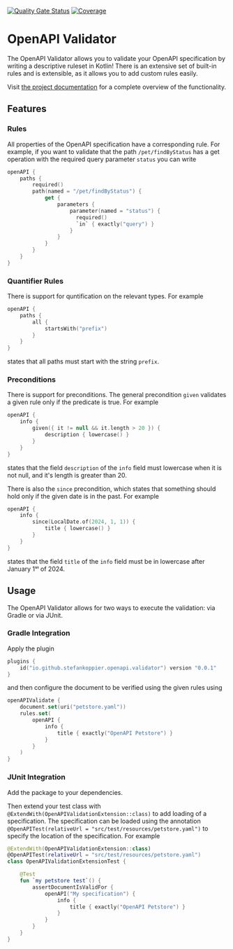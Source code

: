 [![Quality Gate Status](https://sonarcloud.io/api/project_badges/measure?project=stefankoppier_openapi-validator&metric=alert_status)](https://sonarcloud.io/summary/new_code?id=stefankoppier_openapi-validator)
[![Coverage](https://sonarcloud.io/api/project_badges/measure?project=stefankoppier_openapi-validator&metric=coverage)](https://sonarcloud.io/summary/new_code?id=stefankoppier_openapi-validator)

# OpenAPI Validator

The OpenAPI Validator allows you to validate your OpenAPI specification by writing a descriptive ruleset in Kotlin!
There is an extensive set of built-in rules and is extensible, as it allows you to add custom rules easily. 

Visit [the project documentation](https://stefankoppier.github.io/openapi-validator/) for a complete overview of the 
functionality.

## Features

### Rules
All properties of the OpenAPI specification have a corresponding rule. For example, if you want to validate that the
path `/pet/findByStatus` has a get operation with the required query parameter `status` you can write
```kotlin
openAPI {
    paths {
        required()
        path(named = "/pet/findByStatus") {
            get { 
                parameters {
                    parameter(named = "status") {
                      required()
                      `in` { exactly("query") }
                    }
                }
            }
        }
    }
}
```

### Quantifier Rules
There is support for quntification on the relevant types. For example
```kotlin
openAPI {
    paths {
        all {
            startsWith("prefix")
        }
    }
}
```
states that all paths must start with the string `prefix`.

### Preconditions
There is support for preconditions. The general precondition `given` validates a given rule only if
the predicate is true. For example
```kotlin
openAPI {
    info {
        given({ it != null && it.length > 20 }) {
            description { lowercase() }
        }
    }
}
```
states that the field `description` of the `info` field must lowercase when it is not null, and it's length is
greater than 20.

There is also the `since` precondition, which states that something should hold only if the given date is in
the past. For example
```kotlin
openAPI {
    info {
        since(LocalDate.of(2024, 1, 1)) {
            title { lowercase() }
        }
    }
}
```
states that the field `title` of the `info` field must be in lowercase after January 1ˢᵗ of 2024.  

## Usage

The OpenAPI Validator allows for two ways to execute the validation: via Gradle or via JUnit.

### Gradle Integration

Apply the plugin
```kotlin
plugins {
    id("io.github.stefankoppier.openapi.validator") version "0.0.1"
}
```
and then configure the document to be verified using the given rules using
```kotlin
openAPIValidate {
    document.set(uri("petstore.yaml"))
    rules.set(
        openAPI {
            info {
                title { exactly("OpenAPI Petstore") }
            }
        }
    )
}
```

### JUnit Integration

Add the package to your dependencies.

Then extend your test class with `@ExtendWith(OpenAPIValidationExtension::class)` to add loading of a specification. 
The specification can be loaded using the annotation `@OpenAPITest(relativeUrl = "src/test/resources/petstore.yaml")` to 
specify the location of the specification. For example
```kotlin
@ExtendWith(OpenAPIValidationExtension::class)
@OpenAPITest(relativeUrl = "src/test/resources/petstore.yaml")
class OpenAPIValidationExtensionTest {

    @Test
    fun `my petstore test`() {
        assertDocumentIsValidFor {
            openAPI("My specification") {
                info {
                    title { exactly("OpenAPI Petstore") }
                }
            }
        }
    }
}
```